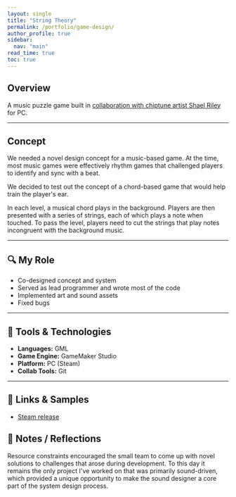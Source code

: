 ```yaml
---
layout: single
title: "String Theory"
permalink: /portfolio/game-design/
author_profile: true
sidebar:
  nav: "main"
read_time: true
toc: true
---
```

## Overview  
A music puzzle game built in [collaboration with chiptune artist Shael Riley](https://www.destructoid.com/chiptune-artist-shael-riley-wants-to-train-your-ears-with-new-game/) for PC.

---

## Concept
We needed a novel design concept for a music-based game. At the time, most music games were effectively rhythm games that challenged players to identify and sync with a beat. 

We decided to test out the concept of a chord-based game that would help train the player's ear. 

In each level, a musical chord plays in the background. Players are then presented with a series of strings, each of which plays a note when touched. To pass the level, players need to cut the strings that play notes incongruent with the background music. 

---

## 🔍 My Role  
- Co-designed concept and system 
- Served as lead programmer and wrote most of the code  
- Implemented art and sound assets
- Fixed bugs

---

## 🔧 Tools & Technologies  
- **Languages:** GML
- **Game Engine:** GameMaker Studio 
- **Platform:** PC (Steam) 
- **Collab Tools:** Git

---

## 📎 Links & Samples  
- [Steam release](https://store.steampowered.com/app/402150/String_Theory/)  


## 💬 Notes / Reflections
Resource constraints encouraged the small team to come up with novel solutions to challenges that arose during development. To this day it remains the only project I've worked on that was primarily sound-driven, which provided a unique opportunity to make the sound designer a core part of the system design process. 
